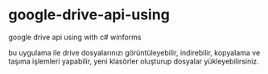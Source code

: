 # google-drive-api-using
google drive api using with c# winforms


bu uygulama ile drive dosyalarınızı görüntüleyebilir, indirebilir, kopyalama ve taşıma işlemleri yapabilir, yeni klasörler oluşturup dosyalar yükleyebilirsiniz. 
